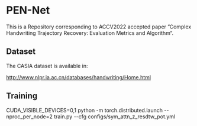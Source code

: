 # PEN-Net
This is a Repository corresponding to ACCV2022 accepted paper ”Complex Handwriting Trajectory Recovery: Evaluation Metrics and Algorithm“. 


## Dataset
The CASIA dataset is available in:

http://www.nlpr.ia.ac.cn/databases/handwriting/Home.html

## Training
CUDA_VISIBLE_DEVICES=0,1 python -m torch.distributed.launch --nproc_per_node=2 train.py --cfg configs/sym_attn_z_resdtw_pot.yml
